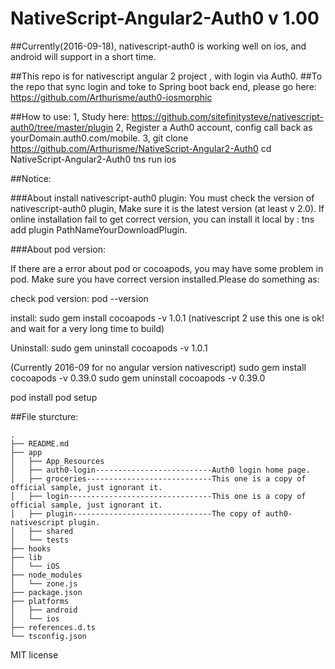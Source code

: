 # NativeScript-Angular2-Auth0 v 1.00


##Currently(2016-09-18), nativescript-auth0 is working well on ios, and android will support in a short time.


##This repo is for nativescript angular 2 project , with login via Auth0.
##To the repo that sync login and toke to Spring boot back end, please go here:
https://github.com/Arthurisme/auth0-iosmorphic




##How to use:
1, Study here: https://github.com/sitefinitysteve/nativescript-auth0/tree/master/plugin
2, Register a Auth0 account, config call back as yourDomain.auth0.com/mobile.
3, git clone https://github.com/Arthurisme/NativeScript-Angular2-Auth0
   cd NativeScript-Angular2-Auth0
   tns run ios

##Notice:

###About install nativescript-auth0 plugin:
   You must check the version of nativescript-auth0 plugin, Make sure it is the latest version (at least v 2.0).
   If online installation fail to get correct version, you can install it local by : tns add plugin PathNameYourDownloadPlugin.

###About pod version:

   If there are a error about pod or cocoapods, you may have some problem in pod. Make sure you have correct version installed.Please do something as:

   check pod version:
   pod --version

   install:
   sudo gem install cocoapods -v 1.0.1   (nativescript 2 use this one is ok! and wait for a very long time to build)

   Uninstall:
   sudo gem uninstall cocoapods -v 1.0.1

   (Currently 2016-09 for no angular version nativescript)
   sudo gem install cocoapods -v 0.39.0
   sudo gem uninstall cocoapods -v 0.39.0




   pod install
   pod setup


 ##File sturcture:

```
.
├── README.md
├── app
│   ├── App_Resources
│   ├── auth0-login--------------------------Auth0 login home page.
│   ├── groceries----------------------------This one is a copy of official sample, just ignorant it.
│   ├── login--------------------------------This one is a copy of official sample, just ignorant it.
│   ├── plugin-------------------------------The copy of auth0-nativescript plugin.
│   ├── shared
│   └── tests
├── hooks
├── lib
│   └── iOS
├── node_modules
│   └── zone.js
├── package.json
├── platforms
│   ├── android
│   └── ios
├── references.d.ts
└── tsconfig.json

```

MIT license